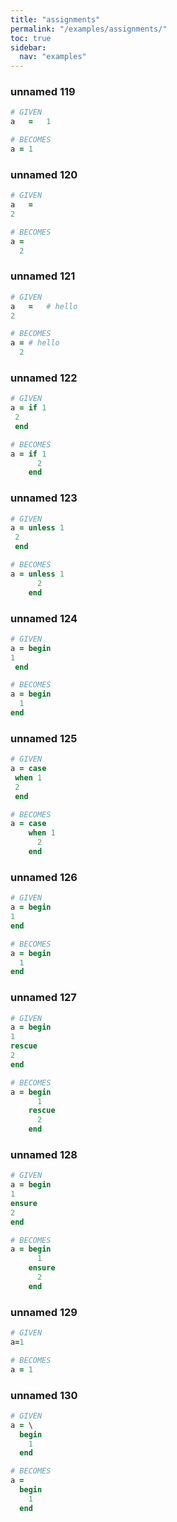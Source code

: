 ```yaml
---
title: "assignments"
permalink: "/examples/assignments/"
toc: true
sidebar:
  nav: "examples"
---
```


### unnamed 119
```ruby
# GIVEN
a   =   1
```
```ruby
# BECOMES
a = 1
```
### unnamed 120
```ruby
# GIVEN
a   =
2
```
```ruby
# BECOMES
a =
  2
```
### unnamed 121
```ruby
# GIVEN
a   =   # hello
2
```
```ruby
# BECOMES
a = # hello
  2
```
### unnamed 122
```ruby
# GIVEN
a = if 1
 2
 end
```
```ruby
# BECOMES
a = if 1
      2
    end
```
### unnamed 123
```ruby
# GIVEN
a = unless 1
 2
 end
```
```ruby
# BECOMES
a = unless 1
      2
    end
```
### unnamed 124
```ruby
# GIVEN
a = begin
1
 end
```
```ruby
# BECOMES
a = begin
  1
end
```
### unnamed 125
```ruby
# GIVEN
a = case
 when 1
 2
 end
```
```ruby
# BECOMES
a = case
    when 1
      2
    end
```
### unnamed 126
```ruby
# GIVEN
a = begin
1
end
```
```ruby
# BECOMES
a = begin
  1
end
```
### unnamed 127
```ruby
# GIVEN
a = begin
1
rescue
2
end
```
```ruby
# BECOMES
a = begin
      1
    rescue
      2
    end
```
### unnamed 128
```ruby
# GIVEN
a = begin
1
ensure
2
end
```
```ruby
# BECOMES
a = begin
      1
    ensure
      2
    end
```
### unnamed 129
```ruby
# GIVEN
a=1
```
```ruby
# BECOMES
a = 1
```
### unnamed 130
```ruby
# GIVEN
a = \
  begin
    1
  end
```
```ruby
# BECOMES
a =
  begin
    1
  end
```
